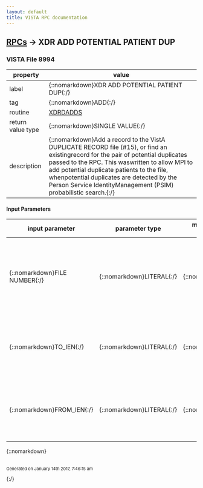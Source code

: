 ```yaml
---
layout: default
title: VISTA RPC documentation
---
```




## [RPCs](TableOfContent.md) &#8594; XDR ADD POTENTIAL PATIENT DUP 



### VISTA File 8994 


 property | value 
--- | --- 
 label | {::nomarkdown}XDR ADD POTENTIAL PATIENT DUP{:/}
 tag | {::nomarkdown}ADD{:/}
 routine | [XDRDADDS](http://code.osehra.org/dox/Routine_XDRDADDS_source.html)
 return value type | {::nomarkdown}SINGLE VALUE{:/}
 description | {::nomarkdown}Add a record to the VistA DUPLICATE RECORD file (#15), or find an existingrecord for the pair of potential duplicates passed to the RPC. This waswritten to allow MPI to add potential duplicate patients to the file, whenpotential duplicates are detected by the Person Service IdentityManagement (PSIM) probabilistic search.{:/}

#### Input Parameters

| input parameter | parameter type | maximum data length | required | description | 
| --- | --- | --- | --- | --- | 
| {::nomarkdown}FILE NUMBER{:/} | {::nomarkdown}LITERAL{:/} | {::nomarkdown}20{:/} | {::nomarkdown}true{:/} | {::nomarkdown}File number for the file to which the potential duplicate records belong. For example, if the two potential duplicate entries are on the PATIENT file, this value is set to 2.{:/} | 
| {::nomarkdown}TO_IEN{:/} | {::nomarkdown}LITERAL{:/} | {::nomarkdown}14{:/} | {::nomarkdown}true{:/} | {::nomarkdown}Internal Entry Number (IEN) of one of the potential duplicate records. For example, this could be a DFN from the PATIENT file (file #2).{:/} | 
| {::nomarkdown}FROM_IEN{:/} | {::nomarkdown}LITERAL{:/} | {::nomarkdown}14{:/} | {::nomarkdown}true{:/} | {::nomarkdown}Internal Entry Number (IEN) of one of the potential duplicate records. For example, this could be a DFN from the PATIENT file (file #2).{:/} | 

{::nomarkdown} <br/><br/><p style="font-size: 11px">Generated on January 14th 2017, 7:46:15 am</p>{:/}
